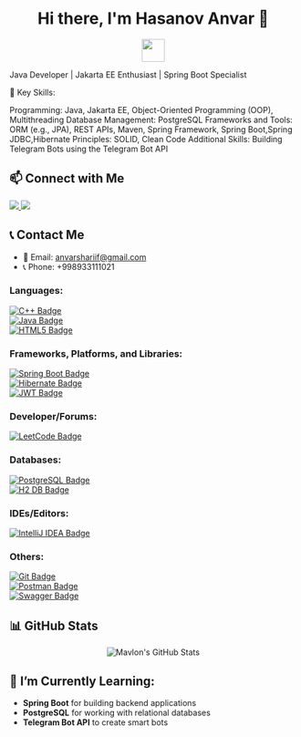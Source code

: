 <h1 align="center">Hi there, I'm Hasanov Anvar 👋</h1>

<p align="center">
  <img src="https://media.giphy.com/media/hvRJCLFzcasrR4ia7z/giphy.gif" width="40px"/>
</p>

Java Developer | Jakarta EE Enthusiast | Spring Boot Specialist

🌟 Key Skills:

Programming: Java, Jakarta EE, Object-Oriented Programming (OOP), Multithreading
Database Management: PostgreSQL
Frameworks and Tools: ORM (e.g., JPA), REST APIs, Maven, Spring Framework, Spring Boot,Spring JDBC,Hibernate
Principles: SOLID, Clean Code
Additional Skills: Building Telegram Bots using the Telegram Bot API
  
## 📫 Connect with Me
<p align="left">
  <a href="https://www.linkedin.com/in/anvar-sharif-447767331" target="_blank">
    <img src="https://img.shields.io/badge/LinkedIn-0077B5?style=for-the-badge&logo=linkedin&logoColor=white"/>
  </a>
  <a href="https://t.me/anvarsharif" target="_blank">
    <img src="https://img.shields.io/badge/Telegram-26A5E4?style=for-the-badge&logo=telegram&logoColor=white"/>
  </a>
</p>

## 📞 Contact Me
- 📧 Email: anvarshariif@gmail.com
- 📞 Phone: +998933111021

### Languages:
[![C++ Badge](https://img.shields.io/badge/C++-00599C?style=flat-square&logo=c%2B%2B&logoColor=white)]()  
[![Java Badge](https://img.shields.io/badge/Java-ED8B00?style=flat-square&logo=java&logoColor=white)]()  
[![HTML5 Badge](https://img.shields.io/badge/HTML5-E34F26?style=flat-square&logo=html5&logoColor=white)]()

### Frameworks, Platforms, and Libraries:
[![Spring Boot Badge](https://img.shields.io/badge/Spring_Boot-6DB33F?style=flat-square&logo=spring-boot&logoColor=white)]()  
[![Hibernate Badge](https://img.shields.io/badge/Hibernate-59666C?style=flat-square&logo=hibernate&logoColor=white)]()  
[![JWT Badge](https://img.shields.io/badge/JWT-000000?style=flat-square&logo=JSON%20web%20tokens&logoColor=white)]()

### Developer/Forums:
[![LeetCode Badge](https://img.shields.io/badge/LeetCode-FFA116?style=flat-square&logo=leetcode&logoColor=black)]()

### Databases:
[![PostgreSQL Badge](https://img.shields.io/badge/PostgreSQL-4169E1?style=flat-square&logo=postgresql&logoColor=white)]()  
[![H2 DB Badge](https://img.shields.io/badge/mongoDB)]()

### IDEs/Editors:
[![IntelliJ IDEA Badge](https://img.shields.io/badge/IntelliJ_IDEA-000000?style=flat-square&logo=intellij-idea&logoColor=white)]()  

### Others:
[![Git Badge](https://img.shields.io/badge/Git-F05032?style=flat-square&logo=git&logoColor=white)]()  
[![Postman Badge](https://img.shields.io/badge/Postman-FF6C37?style=flat-square&logo=postman&logoColor=white)]()  
[![Swagger Badge](https://img.shields.io/badge/Swagger-85EA2D?style=flat-square&logo=swagger&logoColor=black)]()

## 📊 GitHub Stats
<p align="center">
  <img src="https://github-readme-stats.vercel.app/api?username=Mavlon03&show_icons=true&hide_title=true&count_private=true&theme=radical" alt="Mavlon's GitHub Stats" />
</p>

## 🌱 I’m Currently Learning:
- **Spring Boot** for building backend applications  
- **PostgreSQL** for working with relational databases  
- **Telegram Bot API** to create smart bots  


